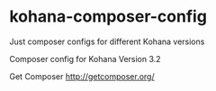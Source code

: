 kohana-composer-config
======================

Just composer configs for different Kohana versions

Composer config for Kohana Version 3.2

Get Composer
http://getcomposer.org/

